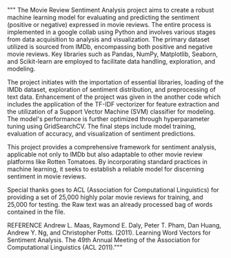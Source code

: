 """
The Movie Review Sentiment Analysis project aims to create a robust machine
learning model for evaluating and predicting the sentiment (positive or negative)
expressed in movie reviews. The entire process is implemented in a google collab
using Python and involves various stages from data acquisition to analysis and
visualization. The primary dataset utilized is sourced from IMDb, encompassing
both positive and negative movie reviews. Key libraries such as Pandas, NumPy,
Matplotlib, Seaborn, and Scikit-learn are employed to facilitate data handling,
exploration, and modeling.

The project initiates with the importation of essential libraries, loading of
the IMDb dataset, exploration of sentiment distribution, and preprocessing of
text data. Enhancement of the project was given in the another code which
includes the application of the TF-IDF vectorizer for feature extraction and the
utilization of a Support Vector Machine (SVM) classifier for modeling.
The model's performance is further optimized through hyperparameter tuning using
GridSearchCV. The final steps include model training, evaluation of accuracy,
and visualization of sentiment predictions.

This project provides a comprehensive framework for sentiment analysis,
applicable not only to IMDb but also adaptable to other movie review platforms
like Rotten Tomatoes. By incorporating standard practices in machine learning,
it seeks to establish a reliable model for discerning sentiment in movie reviews.

Special thanks goes to ACL (Association for Computational Linguistics) for
providing a set of 25,000 highly polar movie reviews for training, and 25,000
for testing. the Raw text was an already processed bag of words contained in the
file.

REFERENCE
Andrew L. Maas, Raymond E. Daly, Peter T. Pham, Dan Huang, Andrew Y. Ng, and
Christopher Potts. (2011). Learning Word Vectors for Sentiment Analysis. The 49th
Annual Meeting of the Association for Computational Linguistics (ACL 2011)."""

